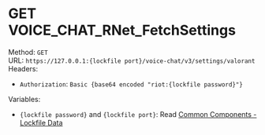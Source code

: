 # GET VOICE_CHAT_RNet_FetchSettings

Method: `GET`  
URL: `https://127.0.0.1:{lockfile port}/voice-chat/v3/settings/valorant`  
Headers:
 - `Authorization`: `Basic {base64 encoded "riot:{lockfile password}"}`

Variables:
 - `{lockfile password}` and `{lockfile port}`: Read [Common Components - Lockfile Data](..\common-components.md#lockfile-data)

